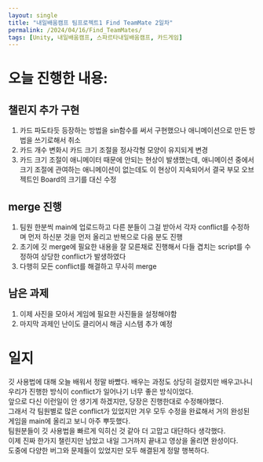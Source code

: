 ```yaml
---
layout: single
title: "내일배움캠프 팀프로젝트1 Find TeamMate 2일차"
permalink: /2024/04/16/Find_TeamMates/
tags: [Unity, 내일배움캠프, 스파르타내일배움캠프, 카드게임]
---
```


# 오늘 진행한 내용:
## 챌린지 추가 구현
1. 카드 파도타듯 등장하는 방법을 sin함수를 써서 구현했으나 애니메이션으로 만든 방법을 쓰기로해서 취소
2. 카드 개수 변화시 카드 크기 조절을 정사각형 모양이 유지되게 변경
3. 카드 크기 조절이 애니메이터 때문에 안되는 현상이 발생했는데, 애니메이션 중에서 크기 조절에 관여하는 애니메이션이 없는데도 이 현상이 지속되어서 결국 부모 오브젝트인 Board의 크기를 대신 수정

## merge 진행
1. 팀원 한분씩 main에 업로드하고 다른 분들이 그걸 받아서 각자 conflict를 수정하며 먼저 하신분 것을 먼저 올리고 반복으로 다음 분도 진행
2. 초기에 깃 merge에 필요한 내용을 잘 모른채로 진행해서 다들 겹치는 script를 수정하여 상당한 conflict가 발생하였다
3. 다행히 모든 conflict를 해결하고 무사히 merge

## 남은 과제
1. 이제 사진을 모아서 게임에 필요한 사진들을 설정해야함
2. 마지막 과제인 난이도 클리어시 해금 시스템 추가 예정

# 일지
깃 사용법에 대해 오늘 배워서 정말 바빴다. 배우는 과정도 상당히 걸렸지만 배우고나니 우리가 진행한 방식이 conflict가 일어나기 너무 좋은 방식이었다.<br>
앞으로 다신 이런일이 안 생기게 하겠지만, 당장은 진행한대로 수정해야했다.<br>
그래서 각 팀원별로 많은 conflict가 있었지만 겨우 모두 수정을 완료해서 거의 완성된 게임을 main에 올리고 보니 아주 뿌듯했다. <br>
팀원분들이 깃 사용법을 빠르게 익히신 것 같아 더 고맙고 대단하다 생각했다.<br>
이제 진짜 한가지 챌린지만 남았고 내일 그거까지 끝내고 영상을 올리면 완성이다.<br>
도중에 다양한 버그와 문제들이 있었지만 모두 해결된게 정말 행복하다.

